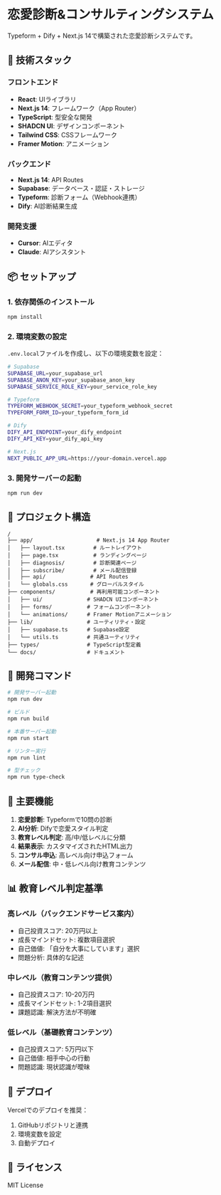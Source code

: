 # 恋愛診断&コンサルティングシステム

Typeform + Dify + Next.js 14で構築された恋愛診断システムです。

## 🚀 技術スタック

### フロントエンド
- **React**: UIライブラリ
- **Next.js 14**: フレームワーク（App Router）
- **TypeScript**: 型安全な開発
- **SHADCN UI**: デザインコンポーネント
- **Tailwind CSS**: CSSフレームワーク
- **Framer Motion**: アニメーション

### バックエンド
- **Next.js 14**: API Routes
- **Supabase**: データベース・認証・ストレージ
- **Typeform**: 診断フォーム（Webhook連携）
- **Dify**: AI診断結果生成

### 開発支援
- **Cursor**: AIエディタ
- **Claude**: AIアシスタント

## 📦 セットアップ

### 1. 依存関係のインストール
```bash
npm install
```

### 2. 環境変数の設定
`.env.local`ファイルを作成し、以下の環境変数を設定：

```bash
# Supabase
SUPABASE_URL=your_supabase_url
SUPABASE_ANON_KEY=your_supabase_anon_key
SUPABASE_SERVICE_ROLE_KEY=your_service_role_key

# Typeform
TYPEFORM_WEBHOOK_SECRET=your_typeform_webhook_secret
TYPEFORM_FORM_ID=your_typeform_form_id

# Dify
DIFY_API_ENDPOINT=your_dify_endpoint
DIFY_API_KEY=your_dify_api_key

# Next.js
NEXT_PUBLIC_APP_URL=https://your-domain.vercel.app
```

### 3. 開発サーバーの起動
```bash
npm run dev
```

## 📁 プロジェクト構造

```
/
├── app/                    # Next.js 14 App Router
│   ├── layout.tsx         # ルートレイアウト
│   ├── page.tsx           # ランディングページ
│   ├── diagnosis/         # 診断関連ページ
│   ├── subscribe/         # メール配信登録
│   ├── api/              # API Routes
│   └── globals.css       # グローバルスタイル
├── components/           # 再利用可能コンポーネント
│   ├── ui/              # SHADCN UIコンポーネント
│   ├── forms/           # フォームコンポーネント
│   └── animations/      # Framer Motionアニメーション
├── lib/                 # ユーティリティ・設定
│   ├── supabase.ts      # Supabase設定
│   └── utils.ts         # 共通ユーティリティ
├── types/               # TypeScript型定義
└── docs/                # ドキュメント
```

## 🔧 開発コマンド

```bash
# 開発サーバー起動
npm run dev

# ビルド
npm run build

# 本番サーバー起動
npm run start

# リンター実行
npm run lint

# 型チェック
npm run type-check
```

## 🎯 主要機能

1. **恋愛診断**: Typeformで10問の診断
2. **AI分析**: Difyで恋愛スタイル判定
3. **教育レベル判定**: 高/中/低レベルに分類
4. **結果表示**: カスタマイズされたHTML出力
5. **コンサル申込**: 高レベル向け申込フォーム
6. **メール配信**: 中・低レベル向け教育コンテンツ

## 📊 教育レベル判定基準

### 高レベル（バックエンドサービス案内）
- 自己投資スコア: 20万円以上
- 成長マインドセット: 複数項目選択
- 自己価値: 「自分を大事にしています」選択
- 問題分析: 具体的な記述

### 中レベル（教育コンテンツ提供）
- 自己投資スコア: 10-20万円
- 成長マインドセット: 1-2項目選択
- 課題認識: 解決方法が不明確

### 低レベル（基礎教育コンテンツ）
- 自己投資スコア: 5万円以下
- 自己価値: 相手中心の行動
- 問題認識: 現状認識が曖昧

## 🚀 デプロイ

Vercelでのデプロイを推奨：

1. GitHubリポジトリと連携
2. 環境変数を設定
3. 自動デプロイ

## 📝 ライセンス

MIT License
